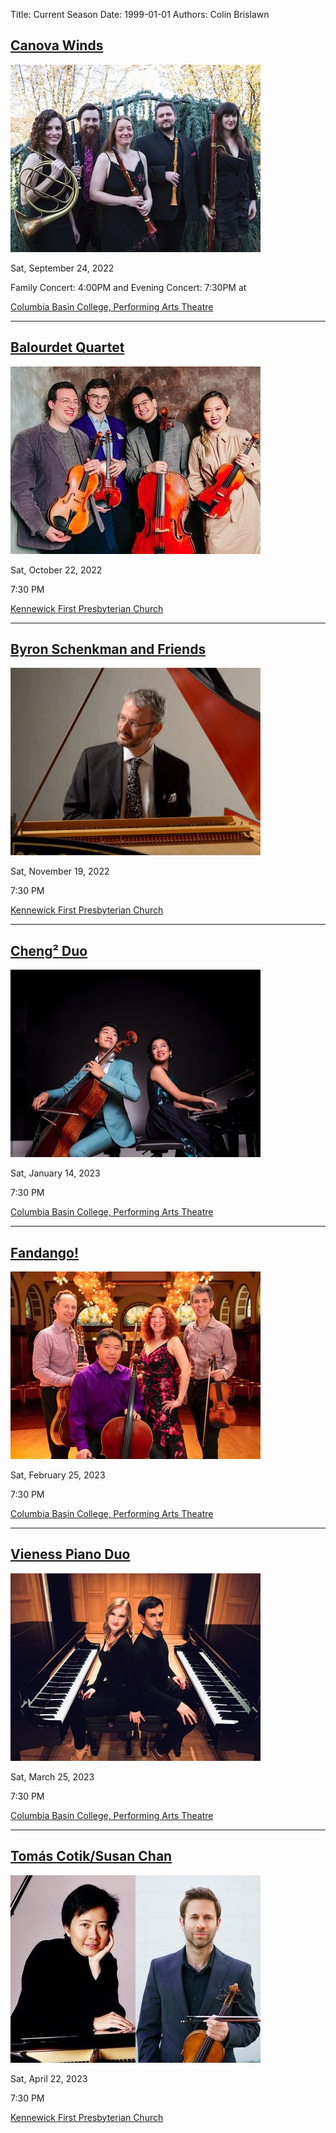 Title: Current Season
Date: 1999-01-01
Authors: Colin Brislawn
<!--
Template: article_list
Status: hidden
-->

## [Canova Winds]({filename}/2022-2023/CanovaWinds.md)

[![Canova Winds photo](/images/2022-2023/CanovaWinds-small.jpg)]({filename}/2022-2023/CanovaWinds.md)

Sat, September 24, 2022

Family Concert: 4:00PM and Evening Concert: 7:30PM at

[Columbia Basin College, Performing Arts Theatre](https://goo.gl/maps/BZDawJuNMRM2)

---

## [Balourdet Quartet]({filename}/2022-2023/BalourdetQuartet.md)

[![Balourdet Quartet photo](/images/2022-2023/BalourdetQuartet-small.jpg)]({filename}/2022-2023/BalourdetQuartet.md)

Sat, October 22, 2022

7:30 PM

[Kennewick First Presbyterian Church](https://www.google.com/maps/place/Kennewick+First+Presbyterian+Church)

---

## [Byron Schenkman and Friends]({filename}/2022-2023/ByronSchenkman2022.md)

[![Byron Schenkman at piano](/images/2022-2023/ByronSchenkman-small.jpg)]({filename}/2022-2023/ByronSchenkman2022.md)

Sat, November 19, 2022

7:30 PM

[Kennewick First Presbyterian Church](https://www.google.com/maps/place/Kennewick+First+Presbyterian+Church)

---

## [Cheng² Duo]({filename}/2022-2023/Cheng2Duo.md)

[![Cheng² Duo, back to back](/images/2022-2023/Cheng2Duo-small.jpg)]({filename}/2022-2023/Cheng2Duo.md)

Sat, January 14, 2023

7:30 PM

[Columbia Basin College, Performing Arts Theatre](https://goo.gl/maps/BZDawJuNMRM2)

---

## [Fandango!]({filename}/2022-2023/Fandango.md)

[![Fandango group photo](/images/2022-2023/Fandango-small.jpg)]({filename}/2022-2023/Fandango.md)

Sat, February 25, 2023

7:30 PM

[Columbia Basin College, Performing Arts Theatre](https://goo.gl/maps/BZDawJuNMRM2)

---

## [Vieness Piano Duo]({filename}/2022-2023/VienessPianoDuo.md)

[![Vieness Piano Duo back to back at pianos](/images/2022-2023/VienessPianoDuo-small.jpg)]({filename}/2022-2023/VienessPianoDuo.md)

Sat, March 25, 2023

7:30 PM

[Columbia Basin College, Performing Arts Theatre](https://goo.gl/maps/BZDawJuNMRM2)

---

## [Tomás Cotik/Susan Chan]({filename}/2022-2023/TomasCotikandSusanChan.md)

[![Tomás Cotik and Susan Chan](/images/2022-2023/TomasCotikandSusanChan-small.jpg)]({filename}/2022-2023/TomasCotikandSusanChan.md)

Sat, April 22, 2023

7:30 PM

[Kennewick First Presbyterian Church](https://www.google.com/maps/place/Kennewick+First+Presbyterian+Church)

<style>
.entry-content a img {
    width: 270px;
    /* This is similar to the .floadleft class ****/
    float: left;
    padding-top: 5px;
    padding-right: 15px;
    padding-bottom: 15px;
}

/* style p like H4 */
.entry-content p {
    font-size: 18px;
    margin-top: 10px;
    margin-bottom: 10px;
    font-weight: 500;
}
</style>
